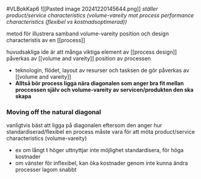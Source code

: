 #VLBokKap6
![[Pasted image 20241220145644.png]]
*ställer product/service characteristics (volume-vareity mot process performance characteristics (flexibel vs kostnadsoptimerad))*

metod för illustrera samband volume-vareity position och design characteristis av en [[process]]

huvudsakliga ide är att många viktiga element av [[process design]] påverkas av [[volume and vareity]] position av processen
- teknologin, flödet, layout av resurser och tasksen de gör påverkas av [[volume and vareity]]
- **Alltså bör process ligga nära diagonalen som anger bra fit mellan proccessen själv och volume-vareity av servicen/produkten den ska skapa**

### Moving off the natural diagonal
vanligtvis bäst att ligga på diagonalen eftersom den anger hur standardiserad/flexibel en process måste vara för att möta product/service characteristics (volume-vareity)
- ex om långt t höger uttnyttjar inte möjlighet standardisera, för höga kostnader
- om vänster för inflexibel, kan öka kostnader genom inte kunna ändra processer lagom snabbt